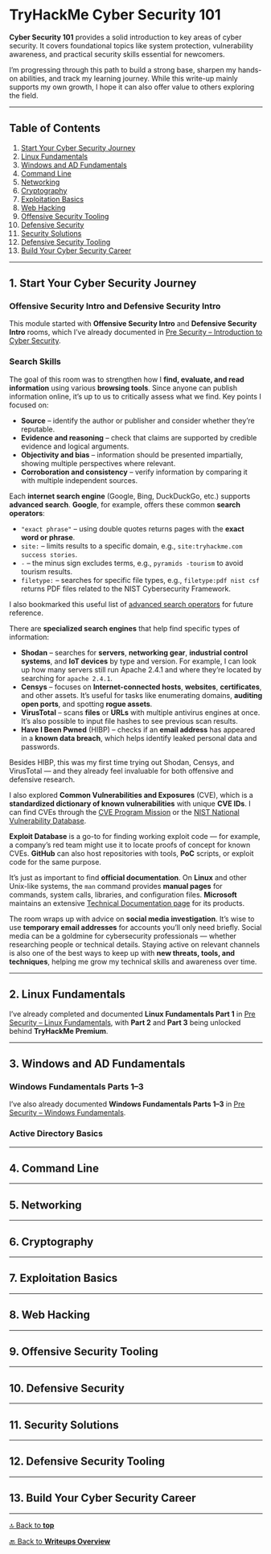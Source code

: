 # TryHackMe Cyber Security 101

**Cyber Security 101** provides a solid introduction to key areas of cyber security. It covers foundational topics like system protection, vulnerability awareness, and practical security skills essential for newcomers.

I’m progressing through this path to build a strong base, sharpen my hands-on abilities, and track my learning journey. While this write-up mainly supports my own growth, I hope it can also offer value to others exploring the field.

---

## Table of Contents

1. [Start Your Cyber Security Journey](#1-start-your-cyber-security-journey)
2. [Linux Fundamentals](#2-linux-fundamentals)
3. [Windows and AD Fundamentals](#3-windows-and-ad-fundamentals)
4. [Command Line](#4-command-line)
5. [Networking](#5-networking)
6. [Cryptography](#6-cryptography)
7. [Exploitation Basics](#7-exploitation-basics)
8. [Web Hacking](#8-web-hacking)
9. [Offensive Security Tooling](#9-offensive-security-tooling)
10. [Defensive Security](#10-defensive-security)
11. [Security Solutions](#11-security-solutions)
12. [Defensive Security Tooling](#12-defensive-security-tooling)
13. [Build Your Cyber Security Career](#13-build-your-cyber-security-career)

---

## 1. Start Your Cyber Security Journey

### Offensive Security Intro and Defensive Security Intro

This module started with **Offensive Security Intro** and **Defensive Security Intro** rooms, which I’ve already documented in [Pre Security – Introduction to Cyber Security](pre-security.md#1-introduction-to-cyber-security).

### Search Skills

The goal of this room was to strengthen how I **find, evaluate, and read information** using various **browsing tools**. Since anyone can publish information online, it’s up to us to critically assess what we find. Key points I focused on:

- **Source** – identify the author or publisher and consider whether they’re reputable.
- **Evidence and reasoning** – check that claims are supported by credible evidence and logical arguments.
- **Objectivity and bias** – information should be presented impartially, showing multiple perspectives where relevant.
- **Corroboration and consistency** – verify information by comparing it with multiple independent sources.

Each **internet search engine** (Google, Bing, DuckDuckGo, etc.) supports **advanced search**. **Google**, for example, offers these common **search operators**:

- `"exact phrase"` – using double quotes returns pages with the **exact word or phrase**.
- `site:` – limits results to a specific domain, e.g., `site:tryhackme.com success stories`.
- `-` – the minus sign excludes terms, e.g., `pyramids -tourism` to avoid tourism results.
- `filetype:` – searches for specific file types, e.g., `filetype:pdf nist csf` returns PDF files related to the NIST Cybersecurity Framework.

I also bookmarked this useful list of [advanced search operators](https://github.com/cipher387/Advanced-search-operators-list) for future reference.

There are **specialized search engines** that help find specific types of information:

- **Shodan** – searches for **servers**, **networking gear**, **industrial control systems**, and **IoT devices** by type and version. For example, I can look up how many servers still run Apache 2.4.1 and where they’re located by searching for `apache 2.4.1`.
- **Censys** – focuses on **Internet-connected hosts**, **websites**, **certificates**, and other assets. It’s useful for tasks like enumerating domains, **auditing open ports**, and spotting **rogue assets**.
- **VirusTotal** – scans **files** or **URLs** with multiple antivirus engines at once. It’s also possible to input file hashes to see previous scan results.
- **Have I Been Pwned** (HIBP) – checks if an **email address** has appeared in a **known data breach**, which helps identify leaked personal data and passwords.

Besides HIBP, this was my first time trying out Shodan, Censys, and VirusTotal — and they already feel invaluable for both offensive and defensive research.

I also explored **Common Vulnerabilities and Exposures** (CVE), which is a **standardized dictionary of known vulnerabilities** with unique **CVE IDs**. I can find CVEs through the [CVE Program Mission](https://www.cve.org/) or the [NIST National Vulnerability Database](https://nvd.nist.gov/).

**Exploit Database** is a go-to for finding working exploit code — for example, a company’s red team might use it to locate proofs of concept for known CVEs. **GitHub** can also host repositories with tools, **PoC** scripts, or exploit code for the same purpose.

It’s just as important to find **official documentation**. On **Linux** and other Unix-like systems, the `man` command provides **manual pages** for commands, system calls, libraries, and configuration files. **Microsoft** maintains an extensive [Technical Documentation page](https://learn.microsoft.com/en-us/) for its products.

The room wraps up with advice on **social media investigation**. It’s wise to use **temporary email addresses** for accounts you’ll only need briefly. Social media can be a goldmine for cybersecurity professionals — whether researching people or technical details. Staying active on relevant channels is also one of the best ways to keep up with **new threats, tools, and techniques**, helping me grow my technical skills and awareness over time.

---

## 2. Linux Fundamentals

I’ve already completed and documented **Linux Fundamentals Part 1** in [Pre Security – Linux Fundamentals](pre-security.md#4-linux-fundamentals), with **Part 2** and **Part 3** being unlocked behind **TryHackMe Premium**.

---

## 3. Windows and AD Fundamentals

### Windows Fundamentals Parts 1–3

I’ve also already documented **Windows Fundamentals Parts 1–3** in [Pre Security – Windows Fundamentals](pre-security.md#5-windows-fundamentals).

### Active Directory Basics



---

## 4. Command Line

---

## 5. Networking

---

## 6. Cryptography

---

## 7. Exploitation Basics

---

## 8. Web Hacking

---

## 9. Offensive Security Tooling

---

## 10. Defensive Security

---

## 11. Security Solutions

---

## 12. Defensive Security Tooling

---

## 13. Build Your Cyber Security Career

---

[🔝 Back to **top**](#tryhackme-cyber-security-101)

[🔙 Back to **Writeups Overview**](README.md)
